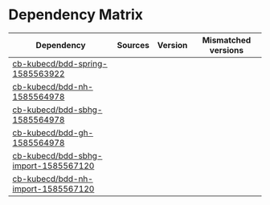 # Dependency Matrix

Dependency | Sources | Version | Mismatched versions
---------- | ------- | ------- | -------------------
[cb-kubecd/bdd-spring-1585563922](https://github.com/cb-kubecd/bdd-spring-1585563922.git) |  | []() | 
[cb-kubecd/bdd-nh-1585564978](https://github.com/cb-kubecd/bdd-nh-1585564978.git) |  | []() | 
[cb-kubecd/bdd-sbhg-1585564978](https://github.com/cb-kubecd/bdd-sbhg-1585564978.git) |  | []() | 
[cb-kubecd/bdd-gh-1585564978](https://github.com/cb-kubecd/bdd-gh-1585564978.git) |  | []() | 
[cb-kubecd/bdd-sbhg-import-1585567120](https://github.com/cb-kubecd/bdd-sbhg-import-1585567120.git) |  | []() | 
[cb-kubecd/bdd-nh-import-1585567120](https://github.com/cb-kubecd/bdd-nh-import-1585567120.git) |  | []() | 
